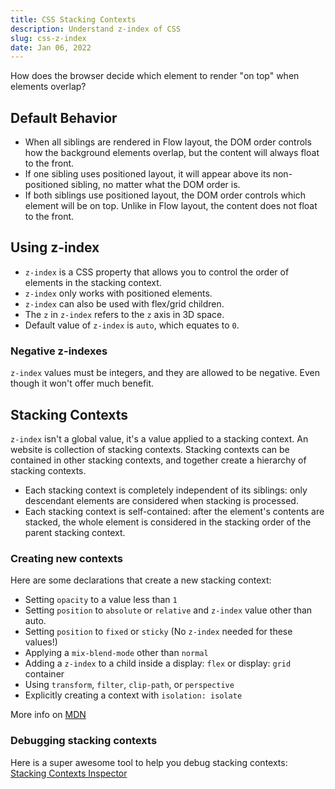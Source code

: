 ```yaml
---
title: CSS Stacking Contexts
description: Understand z-index of CSS
slug: css-z-index
date: Jan 06, 2022
---
```


How does the browser decide which element to render "on top" when elements overlap?

## Default Behavior
- When all siblings are rendered in Flow layout, the DOM order controls how the background elements overlap, but the content will always float to the front.
- If one sibling uses positioned layout, it will appear above its non-positioned sibling, no matter what the DOM order is.
- If both siblings use positioned layout, the DOM order controls which element will be on top. Unlike in Flow layout, the content does not float to the front.

## Using z-index
- `z-index` is a CSS property that allows you to control the order of elements in the stacking context.
- `z-index` only works with positioned elements.
- `z-index` can also be used with flex/grid children.
- The `z` in `z-index` refers to the `z` axis in 3D space.
- Default value of `z-index` is `auto`, which equates to `0`.

### Negative z-indexes
`z-index` values must be integers, and they are allowed to be negative.
Even though it won't offer much benefit.

## Stacking Contexts
`z-index` isn't a global value, it's a value applied to a stacking context.
An website is collection of stacking contexts. Stacking contexts can be contained in other stacking contexts, and together create a hierarchy of stacking contexts.

- Each stacking context is completely independent of its siblings: only descendant elements are considered when stacking is processed.
- Each stacking context is self-contained: after the element's contents are stacked, the whole element is considered in the stacking order of the parent stacking context.

### Creating new contexts
Here are some declarations that create a new stacking context:
- Setting `opacity` to a value less than `1`
- Setting `position` to `absolute` or `relative` and `z-index` value other than auto.
- Setting `position` to `fixed` or `sticky` (No `z-index` needed for these values!)
- Applying a `mix-blend-mode` other than `normal`
- Adding a `z-index` to a child inside a display: `flex` or display: `grid` container
- Using `transform`, `filter`, `clip-path`, or `perspective`
- Explicitly creating a context with `isolation: isolate`

More info on [MDN](https://developer.mozilla.org/en-US/docs/Web/CSS/CSS_Positioning/Understanding_z_index/The_stacking_context)

### Debugging stacking contexts
Here is a super awesome tool to help you debug stacking contexts: [Stacking Contexts Inspector](https://github.com/andreadev-it/stacking-contexts-inspector)
